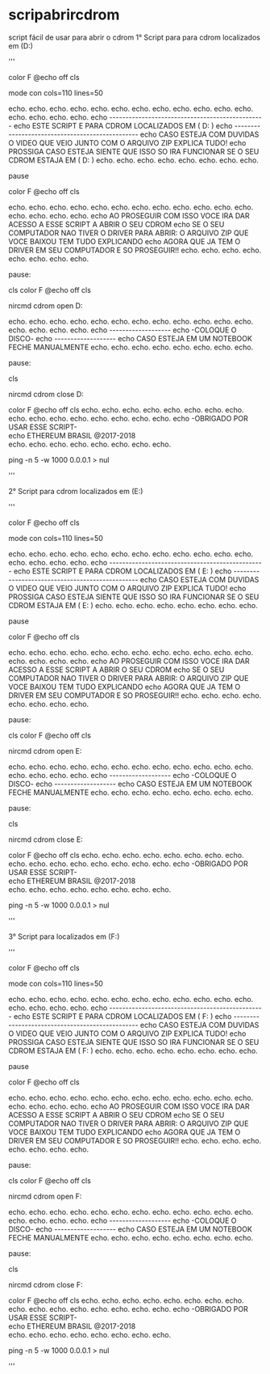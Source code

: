 # scripabrircdrom
script fácil de usar para abrir o cdrom
1° Script para para cdrom localizados em (D:)

'''

color F
@echo off
cls

mode con cols=110 lines=50

echo.
echo.
echo.
echo.
echo.
echo.
echo.
echo.
echo.
echo.
echo.
echo.
echo.
echo.
echo.
echo.
echo                              ------------------------------------------------
echo                               ESTE SCRIPT E PARA CDROM LOCALIZADOS EM ( D: )
echo                              ------------------------------------------------
echo               CASO ESTEJA COM DUVIDAS O VIDEO QUE VEIO JUNTO COM O ARQUIVO ZIP EXPLICA TUDO!
echo            PROSSIGA CASO ESTEJA SIENTE QUE ISSO SO IRA FUNCIONAR SE O SEU CDROM ESTAJA EM ( D: )
echo.
echo.
echo.
echo.
echo.
echo.
echo.
echo.

pause

color F
@echo off
cls

echo.
echo.
echo.
echo.
echo.
echo.
echo.
echo.
echo.
echo.
echo.
echo.
echo.
echo.
echo.
echo.
echo                    AO PROSEGUIR COM ISSO VOCE IRA DAR ACESSO A ESSE SCRIPT A ABRIR O SEU CDROM
echo       SE O SEU COMPUTADOR NAO TIVER O DRIVER PARA ABRIR: O ARQUIVO ZIP QUE VOCE BAIXOU TEM TUDO EXPLICANDO
echo                         AGORA QUE JA TEM O DRIVER EM SEU COMPUTADOR E SO PROSEGUIR!!
echo.
echo.
echo.
echo.
echo.
echo.
echo.
echo.

pause:

cls
color F
@echo off
cls

nircmd cdrom open D:

echo.
echo.
echo.
echo.
echo.
echo.
echo.
echo.
echo.
echo.
echo.
echo.
echo.
echo.
echo.
echo.
echo                                                   -------------------
echo                                                    -COLOQUE O DISCO-
echo                                                   -------------------
echo                                         CASO ESTEJA EM UM NOTEBOOK FECHE MANUALMENTE
echo.
echo.
echo.
echo.
echo.
echo.
echo.
echo.

pause:

cls

nircmd cdrom close D:

color F
@echo off
cls
echo.
echo.
echo.
echo.
echo.
echo.
echo.
echo.
echo.
echo.
echo.
echo.
echo.
echo.
echo.
echo.
echo                                            -OBRIGADO POR USAR ESSE SCRIPT-                   
echo                                               ETHEREUM BRASIL @2017-2018                       
echo.
echo.
echo.
echo.
echo.
echo.
echo.
echo.

ping -n 5 -w 1000 0.0.0.1 > nul

'''

2° Script para cdrom localizados em (E:)

'''

color F
@echo off
cls

mode con cols=110 lines=50

echo.
echo.
echo.
echo.
echo.
echo.
echo.
echo.
echo.
echo.
echo.
echo.
echo.
echo.
echo.
echo.
echo                              ------------------------------------------------
echo                               ESTE SCRIPT E PARA CDROM LOCALIZADOS EM ( E: )
echo                              ------------------------------------------------
echo               CASO ESTEJA COM DUVIDAS O VIDEO QUE VEIO JUNTO COM O ARQUIVO ZIP EXPLICA TUDO!
echo            PROSSIGA CASO ESTEJA SIENTE QUE ISSO SO IRA FUNCIONAR SE O SEU CDROM ESTAJA EM ( E: )
echo.
echo.
echo.
echo.
echo.
echo.
echo.
echo.

pause

color F
@echo off
cls

echo.
echo.
echo.
echo.
echo.
echo.
echo.
echo.
echo.
echo.
echo.
echo.
echo.
echo.
echo.
echo.
echo                    AO PROSEGUIR COM ISSO VOCE IRA DAR ACESSO A ESSE SCRIPT A ABRIR O SEU CDROM
echo       SE O SEU COMPUTADOR NAO TIVER O DRIVER PARA ABRIR: O ARQUIVO ZIP QUE VOCE BAIXOU TEM TUDO EXPLICANDO
echo                         AGORA QUE JA TEM O DRIVER EM SEU COMPUTADOR E SO PROSEGUIR!!
echo.
echo.
echo.
echo.
echo.
echo.
echo.
echo.

pause:

cls
color F
@echo off
cls

nircmd cdrom open E:

echo.
echo.
echo.
echo.
echo.
echo.
echo.
echo.
echo.
echo.
echo.
echo.
echo.
echo.
echo.
echo.
echo                                                   -------------------
echo                                                    -COLOQUE O DISCO-
echo                                                   -------------------
echo                                         CASO ESTEJA EM UM NOTEBOOK FECHE MANUALMENTE
echo.
echo.
echo.
echo.
echo.
echo.
echo.
echo.

pause:

cls

nircmd cdrom close E:

color F
@echo off
cls
echo.
echo.
echo.
echo.
echo.
echo.
echo.
echo.
echo.
echo.
echo.
echo.
echo.
echo.
echo.
echo.
echo                                            -OBRIGADO POR USAR ESSE SCRIPT-                   
echo                                               ETHEREUM BRASIL @2017-2018                       
echo.
echo.
echo.
echo.
echo.
echo.
echo.
echo.

ping -n 5 -w 1000 0.0.0.1 > nul

'''

3° Script para localizados em (F:)

'''

color F
@echo off
cls

mode con cols=110 lines=50

echo.
echo.
echo.
echo.
echo.
echo.
echo.
echo.
echo.
echo.
echo.
echo.
echo.
echo.
echo.
echo.
echo                              ------------------------------------------------
echo                               ESTE SCRIPT E PARA CDROM LOCALIZADOS EM ( F: )
echo                              ------------------------------------------------
echo               CASO ESTEJA COM DUVIDAS O VIDEO QUE VEIO JUNTO COM O ARQUIVO ZIP EXPLICA TUDO!
echo            PROSSIGA CASO ESTEJA SIENTE QUE ISSO SO IRA FUNCIONAR SE O SEU CDROM ESTAJA EM ( F: )
echo.
echo.
echo.
echo.
echo.
echo.
echo.
echo.

pause

color F
@echo off
cls

echo.
echo.
echo.
echo.
echo.
echo.
echo.
echo.
echo.
echo.
echo.
echo.
echo.
echo.
echo.
echo.
echo                    AO PROSEGUIR COM ISSO VOCE IRA DAR ACESSO A ESSE SCRIPT A ABRIR O SEU CDROM
echo       SE O SEU COMPUTADOR NAO TIVER O DRIVER PARA ABRIR: O ARQUIVO ZIP QUE VOCE BAIXOU TEM TUDO EXPLICANDO
echo                         AGORA QUE JA TEM O DRIVER EM SEU COMPUTADOR E SO PROSEGUIR!!
echo.
echo.
echo.
echo.
echo.
echo.
echo.
echo.

pause:

cls
color F
@echo off
cls

nircmd cdrom open F:

echo.
echo.
echo.
echo.
echo.
echo.
echo.
echo.
echo.
echo.
echo.
echo.
echo.
echo.
echo.
echo.
echo                                                   -------------------
echo                                                    -COLOQUE O DISCO-
echo                                                   -------------------
echo                                         CASO ESTEJA EM UM NOTEBOOK FECHE MANUALMENTE
echo.
echo.
echo.
echo.
echo.
echo.
echo.
echo.

pause:

cls

nircmd cdrom close F:

color F
@echo off
cls
echo.
echo.
echo.
echo.
echo.
echo.
echo.
echo.
echo.
echo.
echo.
echo.
echo.
echo.
echo.
echo.
echo                                            -OBRIGADO POR USAR ESSE SCRIPT-                   
echo                                               ETHEREUM BRASIL @2017-2018                       
echo.
echo.
echo.
echo.
echo.
echo.
echo.
echo.

ping -n 5 -w 1000 0.0.0.1 > nul

'''

